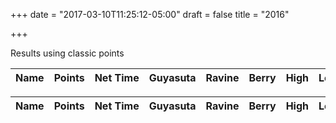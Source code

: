 +++
date = "2017-03-10T11:25:12-05:00"
draft = false
title = "2016"

+++

Results using classic points


<link rel='stylesheet' href='//cdn.datatables.net/1.10.16/css/jquery.dataTables.min.css'>

<table style="display: block; text-align: right; overflow-x: auto; white-space: nowrap" id="male" class="display" cellspacing="0" width="100%">
    <thead style="max-width: 200">
        <tr>
            <th>Name</th>
            <th>Points</th>
            <th>Net Time</th>
            <th>Guyasuta</th>
            <th>Ravine</th>
            <th>Berry</th>
            <th>High</th>
            <th>Logan</th>
            <th>Rialto</th>
            <th>Suffolk</th>
            <th>Sycamore</th>
            <th>Canton</th>
            <th>Boustead</th>
            <th>Welsh</th>
            <th>Barry</th>
            <th>Flowers</th>
        </tr>
    </thead>
</table>


<table style="display: block; text-align: right; overflow-x: auto; white-space: nowrap" id="female" class="display" cellspacing="0" width="100%">
    <thead style="max-width: 200">
        <tr>
            <th>Name</th>
            <th>Points</th>
            <th>Net Time</th>
            <th>Guyasuta</th>
            <th>Ravine</th>
            <th>Berry</th>
            <th>High</th>
            <th>Logan</th>
            <th>Rialto</th>
            <th>Suffolk</th>
            <th>Sycamore</th>
            <th>Canton</th>
            <th>Boustead</th>
            <th>Welsh</th>
            <th>Barry</th>
            <th>Flowers</th>
        </tr>
    </thead>
</table>
